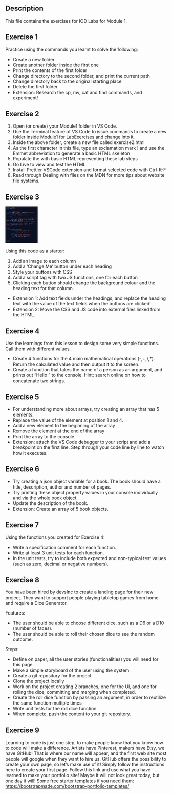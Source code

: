 ## Description

This file contains the exercises for IOD Labs for Module 1.

## Exercise 1

Practice using the commands you learnt to solve the following:
- Create a new folder
- Create another folder inside the first one
- Print the contents of the first folder
- Change directory to the second folder, and print the current path
- Change directory back to the original starting place
- Delete the first folder
- Extension: Research the cp, mv, cat and find commands, and experiment!

## Exercise 2

1. Open (or create) your Module1 folder in VS Code.
2. Use the Terminal feature of VS Code to issue commands to create a new folder inside Module1 for LabExercises and change into it.
3. Inside the above folder, create a new file called exercise2.html
4. As the first character in this file, type an exclamation mark ! and use the Emmet abbreviation to generate a basic HTML skeleton
5. Populate the <body> with basic HTML representing these lab steps
6. Go Live to view and test the HTML
7. Install Prettier VSCode extension and format selected code with Ctrl-K-F
8. Read through Dealing with files on the MDN for more tips about website file systems.

## Exercise 3

<img src="Extras/E3.png" alt="E3" style="max-width: 20%; height: auto;" />

Using this code as a starter:
1. Add an image to each column
2. Add a ‘Change Me’ button under each heading
3. Style your buttons with CSS
4. Add a script tag with two JS functions, one for each button
5. Clicking each button should change the background colour and the heading text for that column.
- Extension 1: Add text fields under the headings, and replace the heading text with
the value of the text fields when the buttons are clicked!
- Extension 2: Move the CSS and JS code into external files linked from the HTML.

## Exercise 4

Use the learnings from this lesson to design some very simple functions.
Call them with different values.
- Create 4 functions for the 4 main mathematical operations (-,+,/,*).
  Return the calculated value and then output it to the screen.
- Create a function that takes the name of a person as an argument, and prints out “Hello <name>” to the console.
  Hint: search online on how to concatenate two strings.

## Exercise 5

- For understanding more about arrays, try creating an array that has 5 elements.
- Replace the value of the element at position 1 and 4.
- Add a new element to the beginning of the array
- Remove the element at the end of the array
- Print the array to the console.
- Extension: attach the VS Code debugger to your script and add a breakpoint on the first line. Step through your code line by line to watch how it executes.

## Exercise 6

- Try creating a json object variable for a book. The book should have a title, description, author and number of pages.
- Try printing these object property values in your console individually and via the whole book object.
- Update the description of the book.
- Extension: Create an array of 5 book objects.

## Exercise 7

Using the functions you created for Exercise 4:

- Write a specification comment for each function.
- Write at least 3 unit tests for each function.
- In the unit tests, try to include both expected and non-typical test values (such as zero, decimal or negative numbers).

## Exercise 8

You have been hired by devsInc to create a landing page for their new project.
They want to support people playing tabletop games from home and require a Dice Generator.

Features:
- The user should be able to choose different dice, such as a D6 or a D10 (number of faces).
- The user should be able to roll their chosen dice to see the random outcome.

Steps:
- Define on paper, all the user stories (functionalities) you will need for this page.
- Make a simple storyboard of the user using the system.
- Create a git repository for the project
- Clone the project locally
- Work on the project creating 2 branches, one for the UI, and one for rolling the dice, committing and merging when completed.
- Create the roll dice function by passing an argument, in order to reutilize the same function multiple times
- Write unit tests for the roll dice function.
- When complete, push the content to your git repository.

## Exercise 9

Learning to code is just one step, to make people know that you know how to code will make a difference.
Artists have Pinterest, makers have Etsy, we have GitHub!
That is where our name will appear, and the first web site most people will google when they want to hire us.
GitHub offers the possibility to create your own page, so let’s make use of it!
Simply follow the instructions here to create your first page.
Follow this link and use what you have learned to make your portfolio site!
Maybe it will not look great today, but one day it will!
Some free starter templates if you need them: https://bootstrapmade.com/bootstrap-portfolio-templates/
